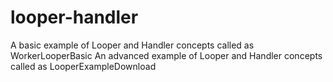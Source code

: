 # looper-handler
A basic example of Looper and Handler concepts called as WorkerLooperBasic
An advanced example of Looper and Handler concepts called as LooperExampleDownload

